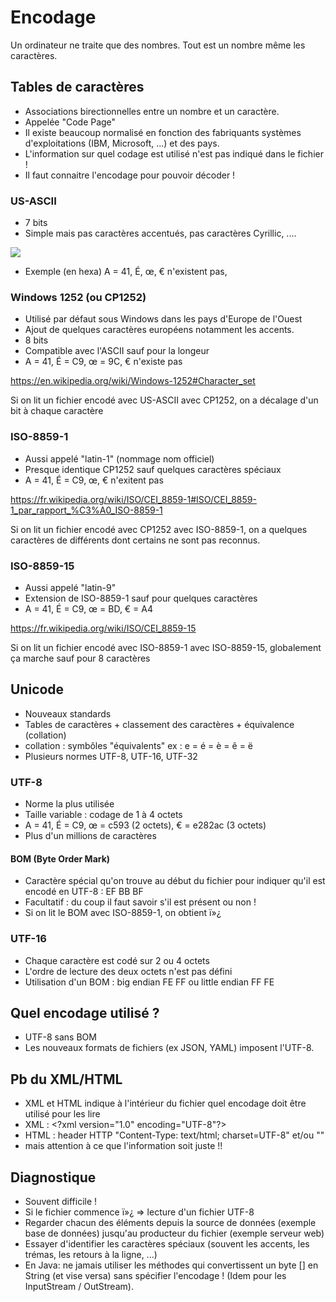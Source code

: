 # Encodage

Un ordinateur ne traite que des nombres. Tout est un nombre même les caractères.

## Tables de caractères

* Associations birectionnelles entre un nombre et un caractère.
* Appelée "Code Page"
* Il existe beaucoup normalisé en fonction des fabriquants systèmes d'exploitations (IBM, Microsoft, ...) et des pays.
* L'information sur quel codage est utilisé n'est pas indiqué dans le fichier !
* Il faut connaitre l'encodage pour pouvoir décoder !

### US-ASCII

* 7 bits 
* Simple mais pas caractères accentués, pas caractères Cyrillic, ....

![](https://fr.wikipedia.org/wiki/Fichier:ASCII-Table-wide.svg)

* Exemple (en hexa) A = 41, É, œ, € n'existent pas, 

### Windows 1252 (ou CP1252)

* Utilisé par défaut sous Windows dans les pays d'Europe de l'Ouest
* Ajout de quelques caractères européens notamment les accents.
* 8 bits
* Compatible avec l'ASCII sauf pour la longeur
* A = 41, É = C9, œ = 9C, € n'existe pas

https://en.wikipedia.org/wiki/Windows-1252#Character_set


Si on lit un fichier encodé avec US-ASCII avec CP1252, on a décalage d'un bit à chaque caractère

### ISO-8859-1

* Aussi appelé "latin-1" (nommage nom officiel)
* Presque identique CP1252 sauf quelques caractères spéciaux
* A = 41, É = C9, œ, € n'exitent pas

https://fr.wikipedia.org/wiki/ISO/CEI_8859-1#ISO/CEI_8859-1_par_rapport_%C3%A0_ISO-8859-1

Si on lit un fichier encodé avec CP1252 avec ISO-8859-1, on a quelques caractères de différents dont certains ne sont pas reconnus.

### ISO-8859-15

* Aussi appelé "latin-9"
* Extension de ISO-8859-1 sauf pour quelques caractères 
* A = 41, É = C9, œ = BD, € = A4

https://fr.wikipedia.org/wiki/ISO/CEI_8859-15

Si on lit un fichier encodé avec ISO-8859-1 avec ISO-8859-15, globalement ça marche sauf pour 8 caractères

## Unicode

* Nouveaux standards
* Tables de caractères + classement des caractères + équivalence (collation)
* collation : symbôles "équivalents" ex : e = é = è = ê = ë
* Plusieurs normes UTF-8, UTF-16, UTF-32

### UTF-8

* Norme la plus utilisée
* Taille variable : codage de 1 à 4 octets
* A = 41, É = C9, œ = c593 (2 octets), € = e282ac (3 octets)
* Plus d'un millions de caractères


#### BOM (Byte Order Mark)

* Caractère spécial qu'on trouve au début du fichier pour indiquer qu'il est encodé en UTF-8 : EF BB BF
* Facultatif : du coup il faut savoir s'il est présent ou non !
* Si on lit le BOM avec ISO-8859-1, on obtient ï»¿

### UTF-16

* Chaque caractère est codé sur 2 ou 4 octets
* L'ordre de lecture des deux octets n'est pas défini
* Utilisation d'un BOM : big endian FE FF ou little endian FF FE

## Quel encodage utilisé ?

* UTF-8 sans BOM
* Les nouveaux formats de fichiers (ex JSON, YAML) imposent l'UTF-8.

## Pb du XML/HTML

* XML et HTML indique à l'intérieur du fichier quel encodage doit être utilisé pour les lire
* XML : &lt;?xml version="1.0" encoding="UTF-8"?&gt;
* HTML : header HTTP "Content-Type: text/html; charset=UTF-8" et/ou "<meta charset="UTF-8">"
* mais attention à ce que l'information soit juste !!

## Diagnostique

* Souvent difficile !
* Si le fichier commence ï»¿ => lecture d'un fichier UTF-8
* Regarder chacun des éléments depuis la source de données (exemple base de données) jusqu'au producteur du fichier (exemple serveur web)
* Essayer d'identifier les caractères spéciaux (souvent les accents, les trémas, les retours à la ligne, ...) 
* En Java: ne jamais utiliser les méthodes qui convertissent un byte [] en String (et vise versa) sans spécifier l'encodage ! (Idem pour les InputStream / OutStream).

